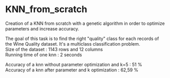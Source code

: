 # KNN_from_scratch
Creation  of a KNN from scratch with a genetic algorithm in order to optimize parameters and increase accuracy.

The goal of this task is to find the right "quality" class for each records of the Wine Quality dataset. It's a multiclass classification problem. <br/>
Size of the dataset : 1143 rows and 12 columns <br/>
Running time of one knn : 2 seconds <br/>

Accuracy of a knn without parameter optimization and k=5 : 51 % <br/>
Accuracy of a knn after parameter and k optimization : 62,59 %
